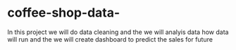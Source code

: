 # coffee-shop-data-
In this project we will do data cleaning and the we will analyis data how data will run and the we will create dashboard to predict the sales for future
